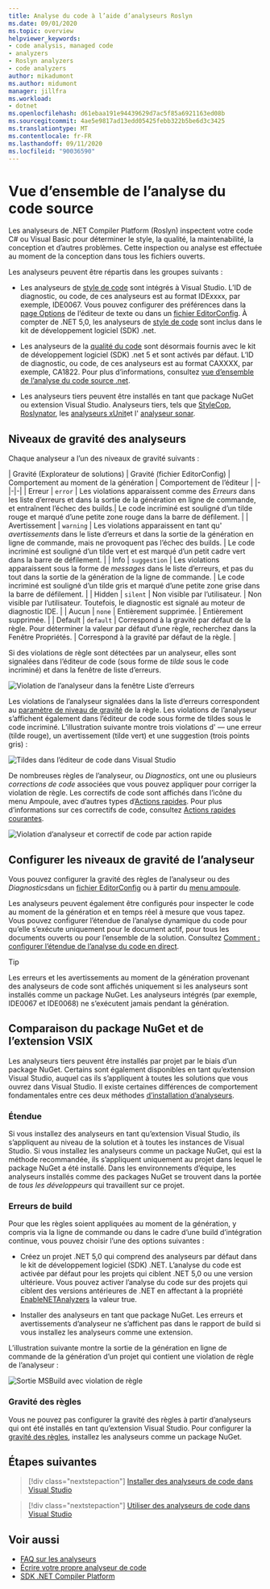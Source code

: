```yaml
---
title: Analyse du code à l’aide d’analyseurs Roslyn
ms.date: 09/01/2020
ms.topic: overview
helpviewer_keywords:
- code analysis, managed code
- analyzers
- Roslyn analyzers
- code analyzers
author: mikadumont
ms.author: midumont
manager: jillfra
ms.workload:
- dotnet
ms.openlocfilehash: d61ebaa191e94439629d7ac5f85a6921163ed08b
ms.sourcegitcommit: 4ae5e9817ad13edd05425febb322b5be6d3c3425
ms.translationtype: MT
ms.contentlocale: fr-FR
ms.lasthandoff: 09/11/2020
ms.locfileid: "90036590"
---
```

# <a name="overview-of-source-code-analysis"></a>Vue d’ensemble de l’analyse du code source

Les analyseurs de .NET Compiler Platform (Roslyn) inspectent votre code C# ou Visual Basic pour déterminer le style, la qualité, la maintenabilité, la conception et d’autres problèmes. Cette inspection ou analyse est effectuée au moment de la conception dans tous les fichiers ouverts. 

Les analyseurs peuvent être répartis dans les groupes suivants :

- Les analyseurs de [style de code](https://docs.microsoft.com/visualstudio/ide/editorconfig-code-style-settings-reference?view=vs-2019#convention-categories) sont intégrés à Visual Studio. L’ID de diagnostic, ou code, de ces analyseurs est au format IDExxxx, par exemple, IDE0067. Vous pouvez configurer des préférences dans la [page Options](../ide/code-styles-and-code-cleanup.md) de l’éditeur de texte ou dans un [fichier EditorConfig](../ide/editorconfig-code-style-settings-reference.md). À compter de .NET 5,0, les analyseurs de [style de code](https://docs.microsoft.com/dotnet/fundamentals/productivity/code-analysis) sont inclus dans le kit de développement logiciel (SDK) .net.

- Les analyseurs de la [qualité du code](/code-analysis-warnings-for-managed-code-by-checkid.md) sont désormais fournis avec le kit de développement logiciel (SDK) .net 5 et sont activés par défaut. L’ID de diagnostic, ou code, de ces analyseurs est au format CAXXXX, par exemple, CA1822. Pour plus d’informations, consultez [vue d’ensemble de l’analyse du code source .net](/dotnet/fundamentals/productivity/code-analysis).

- Les analyseurs tiers peuvent être installés en tant que package NuGet ou extension Visual Studio. Analyseurs tiers, tels que [StyleCop](https://www.nuget.org/packages/StyleCop.Analyzers/), [Roslynator](https://www.nuget.org/packages/Roslynator.Analyzers/), les [analyseurs xUnit](https://www.nuget.org/packages/xunit.analyzers/)et l' [analyseur sonar](https://www.nuget.org/packages/SonarAnalyzer.CSharp/).

## <a name="severity-levels-of-analyzers"></a>Niveaux de gravité des analyseurs

Chaque analyseur a l’un des niveaux de gravité suivants :

| Gravité (Explorateur de solutions) | Gravité (fichier EditorConfig) | Comportement au moment de la génération | Comportement de l’éditeur |
|-|-|-|
| Erreur | `error` | Les violations apparaissent comme des *Erreurs* dans les liste d’erreurs et dans la sortie de la génération en ligne de commande, et entraînent l’échec des builds.| Le code incriminé est souligné d’un tilde rouge et marqué d’une petite zone rouge dans la barre de défilement. |
| Avertissement | `warning` | Les violations apparaissent en tant qu' *avertissements* dans le liste d’erreurs et dans la sortie de la génération en ligne de commande, mais ne provoquent pas l’échec des builds. | Le code incriminé est souligné d’un tilde vert et est marqué d’un petit cadre vert dans la barre de défilement. |
| Info | `suggestion` | Les violations apparaissent sous la forme de *messages* dans le liste d’erreurs, et pas du tout dans la sortie de la génération de la ligne de commande. | Le code incriminé est souligné d’un tilde gris et marqué d’une petite zone grise dans la barre de défilement. |
| Hidden | `silent` | Non visible par l’utilisateur. | Non visible par l’utilisateur. Toutefois, le diagnostic est signalé au moteur de diagnostic IDE. |
| Aucun | `none` | Entièrement supprimée. | Entièrement supprimée. |
| Default | `default` | Correspond à la gravité par défaut de la règle. Pour déterminer la valeur par défaut d’une règle, recherchez dans la Fenêtre Propriétés. | Correspond à la gravité par défaut de la règle. |

Si des violations de règle sont détectées par un analyseur, elles sont signalées dans l’éditeur de code (sous forme de *tilde* sous le code incriminé) et dans la fenêtre de liste d’erreurs.

![Violation de l’analyseur dans la fenêtre Liste d’erreurs](../code-quality/media/code-analysis-error-list.png)

Les violations de l’analyseur signalées dans la liste d’erreurs correspondent au [paramètre de niveau de gravité](../code-quality/use-roslyn-analyzers.md#configure-severity-levels) de la règle. Les violations de l’analyseur s’affichent également dans l’éditeur de code sous forme de tildes sous le code incriminé. L’illustration suivante montre trois violations d' &mdash; une erreur (tilde rouge), un avertissement (tilde vert) et une suggestion (trois points gris) :

![Tildes dans l’éditeur de code dans Visual Studio](media/diagnostics-severity-colors.png)

De nombreuses règles de l’analyseur, ou *Diagnostics*, ont une ou plusieurs *corrections de code* associées que vous pouvez appliquer pour corriger la violation de règle. Les correctifs de code sont affichés dans l’icône du menu Ampoule, avec d’autres types d’[Actions rapides](../ide/quick-actions.md). Pour plus d’informations sur ces correctifs de code, consultez [Actions rapides courantes](../ide/quick-actions.md).

![Violation d’analyseur et correctif de code par action rapide](../code-quality/media/built-in-analyzer-code-fix.png)

## <a name="configure-analyzer-severity-levels"></a>Configurer les niveaux de gravité de l’analyseur

Vous pouvez configurer la gravité des règles de l’analyseur ou des *Diagnostics*dans un [fichier EditorConfig](../code-quality/use-roslyn-analyzers.md#set-rule-severity-in-an-editorconfig-file) ou à partir du [menu ampoule](../code-quality/use-roslyn-analyzers.md#set-rule-severity-from-the-light-bulb-menu). 

Les analyseurs peuvent également être configurés pour inspecter le code au moment de la génération et en temps réel à mesure que vous tapez. Vous pouvez configurer l’étendue de l’analyse dynamique du code pour qu’elle s’exécute uniquement pour le document actif, pour tous les documents ouverts ou pour l’ensemble de la solution. Consultez [Comment : configurer l’étendue de l’analyse du code en direct](./configure-live-code-analysis-scope-managed-code.md).

> [!TIP]
> Les erreurs et les avertissements au moment de la génération provenant des analyseurs de code sont affichés uniquement si les analyseurs sont installés comme un package NuGet. Les analyseurs intégrés (par exemple, IDE0067 et IDE0068) ne s’exécutent jamais pendant la génération.

## <a name="nuget-package-versus-vsix-extension"></a>Comparaison du package NuGet et de l’extension VSIX

Les analyseurs tiers peuvent être installés par projet par le biais d’un package NuGet. Certains sont également disponibles en tant qu’extension Visual Studio, auquel cas ils s’appliquent à toutes les solutions que vous ouvrez dans Visual Studio. Il existe certaines différences de comportement fondamentales entre ces deux méthodes [d’installation d’analyseurs](../code-quality/install-roslyn-analyzers.md).

### <a name="scope"></a>Étendue

Si vous installez des analyseurs en tant qu’extension Visual Studio, ils s’appliquent au niveau de la solution et à toutes les instances de Visual Studio. Si vous installez les analyseurs comme un package NuGet, qui est la méthode recommandée, ils s’appliquent uniquement au projet dans lequel le package NuGet a été installé. Dans les environnements d’équipe, les analyseurs installés comme des packages NuGet se trouvent dans la portée de *tous les développeurs* qui travaillent sur ce projet.

### <a name="build-errors"></a>Erreurs de build

Pour que les règles soient appliquées au moment de la génération, y compris via la ligne de commande ou dans le cadre d’une build d’intégration continue, vous pouvez choisir l’une des options suivantes :

- Créez un projet .NET 5,0 qui comprend des analyseurs par défaut dans le kit de développement logiciel (SDK) .NET. L’analyse du code est activée par défaut pour les projets qui ciblent .NET 5,0 ou une version ultérieure. Vous pouvez activer l’analyse du code sur des projets qui ciblent des versions antérieures de .NET en affectant à la propriété [EnableNETAnalyzers](https://docs.microsoft.com/dotnet/core/project-sdk/msbuild-props#enablenetanalyzers) la valeur true.

- Installer des analyseurs en tant que package NuGet. Les erreurs et avertissements d’analyseur ne s’affichent pas dans le rapport de build si vous installez les analyseurs comme une extension.

L’illustration suivante montre la sortie de la génération en ligne de commande de la génération d’un projet qui contient une violation de règle de l’analyseur :

![Sortie MSBuild avec violation de règle](media/command-line-build-analyzers.png)

### <a name="rule-severity"></a>Gravité des règles

Vous ne pouvez pas configurer la gravité des règles à partir d’analyseurs qui ont été installés en tant qu’extension Visual Studio. Pour configurer la [gravité des règles](../code-quality/use-roslyn-analyzers.md#configure-severity-levels), installez les analyseurs comme un package NuGet.

## <a name="next-steps"></a>Étapes suivantes

> [!div class="nextstepaction"]
> [Installer des analyseurs de code dans Visual Studio](../code-quality/install-roslyn-analyzers.md)

> [!div class="nextstepaction"]
> [Utiliser des analyseurs de code dans Visual Studio](../code-quality/use-roslyn-analyzers.md)

## <a name="see-also"></a>Voir aussi

- [FAQ sur les analyseurs](analyzers-faq.md)
- [Écrire votre propre analyseur de code](../extensibility/getting-started-with-roslyn-analyzers.md)
- [SDK .NET Compiler Platform](/dotnet/csharp/roslyn-sdk/)
